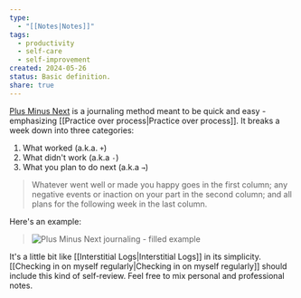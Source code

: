```yaml
---
type:
  - "[[Notes|Notes]]"
tags:
  - productivity
  - self-care
  - self-improvement
created: 2024-05-26
status: Basic definition.
share: true
---
```


[Plus Minus Next](https://nesslabs.com/plus-minus-next) is a journaling method meant to be quick and easy - emphasizing [[Practice over process|Practice over process]]. It breaks a week down into three categories:
1. What worked (a.k.a. `+`)
2. What didn't work (a.k.a `-`)
3. What you plan to do next (a.k.a `→`)

> Whatever went well or made you happy goes in the first column; any negative events or inaction on your part in the second column; and all plans for the following week in the last column.

Here's an example:

> ![Plus Minus Next journaling - filled example](https://nesslabs.com/wp-content/uploads/2019/10/plus-minus-next-journaling-filled.png)

It's a little bit like [[Interstitial Logs|Interstitial Logs]] in its simplicity. [[Checking in on myself regularly|Checking in on myself regularly]] should include this kind of self-review. Feel free to mix personal and professional notes.